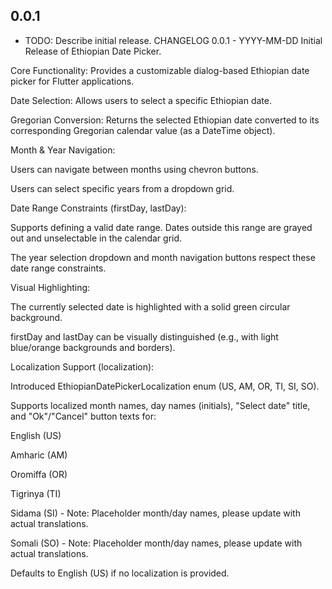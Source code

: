 ## 0.0.1

* TODO: Describe initial release.
CHANGELOG
0.0.1 - YYYY-MM-DD
Initial Release of Ethiopian Date Picker.

Core Functionality: Provides a customizable dialog-based Ethiopian date picker for Flutter applications.

Date Selection: Allows users to select a specific Ethiopian date.

Gregorian Conversion: Returns the selected Ethiopian date converted to its corresponding Gregorian calendar value (as a DateTime object).

Month & Year Navigation:

Users can navigate between months using chevron buttons.

Users can select specific years from a dropdown grid.

Date Range Constraints (firstDay, lastDay):

Supports defining a valid date range. Dates outside this range are grayed out and unselectable in the calendar grid.

The year selection dropdown and month navigation buttons respect these date range constraints.

Visual Highlighting:

The currently selected date is highlighted with a solid green circular background.

firstDay and lastDay can be visually distinguished (e.g., with light blue/orange backgrounds and borders).

Localization Support (localization):

Introduced EthiopianDatePickerLocalization enum (US, AM, OR, TI, SI, SO).

Supports localized month names, day names (initials), "Select date" title, and "Ok"/"Cancel" button texts for:

English (US)

Amharic (AM)

Oromiffa (OR)

Tigrinya (TI)

Sidama (SI) - Note: Placeholder month/day names, please update with actual translations.

Somali (SO) - Note: Placeholder month/day names, please update with actual translations.

Defaults to English (US) if no localization is provided.
